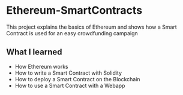# Ethereum-SmartContracts
This project explains the basics of Ethereum and shows how a Smart Contract is used for an easy crowdfunding campaign 

## What I learned

* How Ethereum works
* How to write a Smart Contract with Solidity
* How to deploy a Smart Contract on the Blockchain
* How to use a Smart Contract with a Webapp
